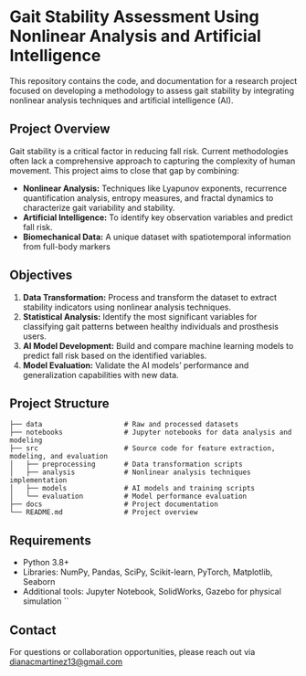 # Gait Stability Assessment Using Nonlinear Analysis and Artificial Intelligence

This repository contains the code, and documentation for a research project focused on developing a methodology to assess gait stability by integrating nonlinear analysis techniques and artificial intelligence (AI).

## Project Overview

Gait stability is a critical factor in reducing fall risk. Current methodologies often lack a comprehensive approach to capturing the complexity of human movement. This project aims to close that gap by combining:

- **Nonlinear Analysis:** Techniques like Lyapunov exponents, recurrence quantification analysis, entropy measures, and fractal dynamics to characterize gait variability and stability.
- **Artificial Intelligence:** To identify key observation variables and predict fall risk.
- **Biomechanical Data:** A unique dataset with spatiotemporal information from full-body markers 

## Objectives

1. **Data Transformation:** Process and transform the dataset to extract stability indicators using nonlinear analysis techniques.
2. **Statistical Analysis:** Identify the most significant variables for classifying gait patterns between healthy individuals and prosthesis users.
3. **AI Model Development:** Build and compare machine learning models to predict fall risk based on the identified variables.
4. **Model Evaluation:** Validate the AI models’ performance and generalization capabilities with new data.

## Project Structure

```
├── data                    # Raw and processed datasets
├── notebooks               # Jupyter notebooks for data analysis and modeling
├── src                     # Source code for feature extraction, modeling, and evaluation
│   ├── preprocessing       # Data transformation scripts
│   ├── analysis            # Nonlinear analysis techniques implementation
│   ├── models              # AI models and training scripts
│   └── evaluation          # Model performance evaluation
├── docs                    # Project documentation
└── README.md               # Project overview
```

## Requirements

- Python 3.8+
- Libraries: NumPy, Pandas, SciPy, Scikit-learn, PyTorch, Matplotlib, Seaborn
- Additional tools: Jupyter Notebook, SolidWorks, Gazebo for physical simulation
``



## Contact

For questions or collaboration opportunities, please reach out via dianacmartinez13@gmail.com

